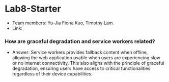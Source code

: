 # Lab8-Starter
- Team members: Yu-Jia Fiona Kuo, Timothy Lam.
- Link:
### How are graceful degradation and service workers related?
- Answer: Service workers provides fallback content when offline, allowing the web application usable when users are experiencing slow or no internet connectivity. This also aligns with the principle of graceful degradation, ensuring users have access to critical functionalities regardless of their device capabilities.
